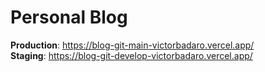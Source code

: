 # Personal Blog

**Production**: https://blog-git-main-victorbadaro.vercel.app/<br />
**Staging**: https://blog-git-develop-victorbadaro.vercel.app/